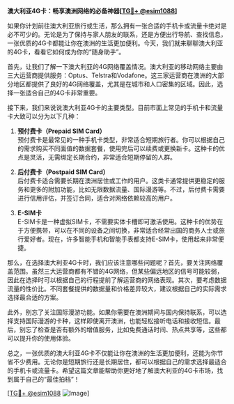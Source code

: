 **澳大利亚4G卡：畅享澳洲网络的必备神器[[TG💪+ @esim1088](https://t.me/s/esim1088)]**

如果你计划前往澳大利亚旅行或生活，那么拥有一张合适的手机卡或流量卡绝对是必不可少的。无论是为了保持与家人朋友的联系，还是方便出行导航、查找信息，一张优质的4G卡都能让你在澳洲的生活更加便利。今天，我们就来聊聊澳大利亚的4G卡，看看它如何成为你的“随身助手”。

首先，让我们了解一下澳大利亚的4G网络覆盖情况。澳大利亚的移动网络主要由三大运营商提供服务：Optus、Telstra和Vodafone。这三家运营商在澳洲的大部分地区都提供了良好的4G网络覆盖，尤其是在城市和人口密集的区域。因此，选择一张适合自己的4G卡非常重要。

接下来，我们来说说澳大利亚4G卡的主要类型。目前市面上常见的手机卡和流量卡大致可以分为以下几种：

1. **预付费卡（Prepaid SIM Card）**  
   预付费卡是最常见的一种手机卡类型，非常适合短期旅行者。你可以根据自己的需求购买不同面值的数据套餐，使用完后可以续费或更换新卡。这种卡的优点是灵活，无需绑定长期合约，非常适合短期停留的人群。

2. **后付费卡（Postpaid SIM Card）**  
   后付费卡适合需要长期在澳洲居住或工作的用户。这类卡通常提供更稳定的服务和更多的附加功能，比如无限数据流量、国际漫游等。不过，后付费卡需要进行信用评估，并签订合同，适合对网络依赖较高的用户。

3. **E-SIM卡**  
   E-SIM卡是一种虚拟SIM卡，不需要实体卡槽即可激活使用。这种卡的优势在于方便携带，可以在不同的设备之间切换，非常适合经常出国的商务人士或旅行爱好者。现在，许多智能手机和智能手表都支持E-SIM卡，使用起来非常便捷。

那么，在选择澳大利亚4G卡时，我们应该注意哪些问题呢？首先，要关注网络覆盖范围。虽然三大运营商都有不错的4G网络，但某些偏远地区的信号可能较弱，因此在选择时可以根据自己的行程提前了解运营商的网络表现。其次，要考虑数据流量的性价比。不同套餐提供的数据量和价格差异较大，建议根据自己的实际需求选择最合适的方案。

此外，别忘了关注国际漫游功能。如果你需要在澳洲期间与国内保持联系，可以选择支持国际漫游的卡种，这样即使离开澳洲，也能轻松接听电话和接收短信。最后，别忘了检查是否有额外的增值服务，比如免费通话时间、热点共享等，这些都可以提升你的使用体验。

总之，一张优质的澳大利亚4G卡不仅能让你在澳洲的生活更加便利，还能为你节省不少费用。无论你是短期旅行还是长期居住，都可以根据自己的需求选择最适合的手机卡或流量卡。希望这篇文章能帮助你更好地了解澳大利亚的4G卡市场，找到属于自己的“最佳拍档”！

[[TG💪+ @esim1088](https://t.me/s/esim1088) ![Image](https://i.postimg.cc/4NQfJmqS/Snipaste-2025-05-13-00-14-12.png)]